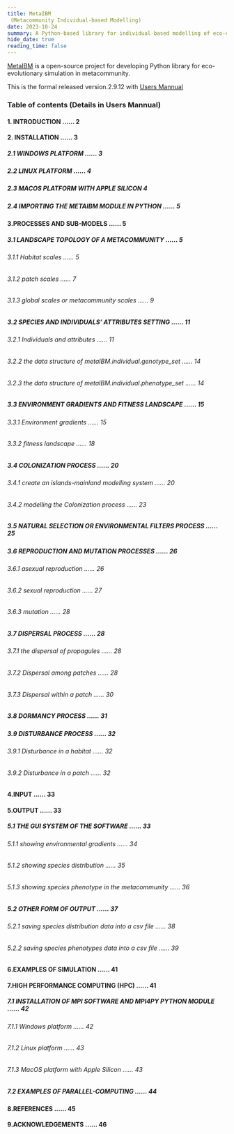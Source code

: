 ```yaml
---
title: MetaIBM
 (Metacommunity Individual-based Modelling)
date: 2023-10-24
summary: A Python-based library for individual-based modelling of eco-evolutionary dynamics in spatial-explicit metacommunities 
hide_date: true
reading_time: false
---
```


[MetaIBM](https://github.com/JianhaoLin1228/MetaIBM) is a open-source project for developing Python library for eco-evolutionary simulation in metacommunity. 

This is the formal released version.2.9.12 with [Users Mannual](https://drive.google.com/file/d/15wPct-Qa8YUENykN1O9zU_ORsazQDA7i/view)

### Table of contents (Details in Users Mannual)
#### 1.	INTRODUCTION	...... 2
#### 2.	INSTALLATION	...... 3
##### 2.1	WINDOWS PLATFORM	...... 3
##### 2.2	LINUX PLATFORM	...... 4
##### 2.3	MACOS PLATFORM WITH APPLE SILICON	4
##### 2.4	IMPORTING THE METAIBM MODULE IN PYTHON	...... 5
#### 3.PROCESSES AND SUB-MODELS	...... 5
##### 3.1 LANDSCAPE TOPOLOGY OF A METACOMMUNITY	...... 5
###### 3.1.1 Habitat scales	...... 5
###### 3.1.2 patch scales	...... 7
###### 3.1.3 global scales or metacommunity scales	...... 9
##### 3.2 SPECIES AND INDIVIDUALS’ ATTRIBUTES SETTING	...... 11
###### 3.2.1 Individuals and attributes	...... 11
###### 3.2.2 the data structure of metaIBM.individual.genotype_set	...... 14
###### 3.2.3 the data structure of metaIBM.individual.phenotype_set	...... 14
##### 3.3 ENVIRONMENT GRADIENTS AND FITNESS LANDSCAPE	...... 15
###### 3.3.1 Environment gradients	...... 15
###### 3.3.2 fitness landscape	...... 18
##### 3.4 COLONIZATION PROCESS	...... 20
###### 3.4.1 create an islands-mainland modelling system	...... 20
###### 3.4.2 modelling the Colonization process	...... 23
##### 3.5 NATURAL SELECTION OR ENVIRONMENTAL FILTERS PROCESS	...... 25
##### 3.6 REPRODUCTION AND MUTATION PROCESSES	...... 26
###### 3.6.1 asexual reproduction	...... 26
###### 3.6.2 sexual reproduction	...... 27
###### 3.6.3 mutation	...... 28
##### 3.7 DISPERSAL PROCESS	...... 28
###### 3.7.1 the dispersal of propagules	...... 28
###### 3.7.2 Dispersal among patches	...... 28
###### 3.7.3 Dispersal within a patch	...... 30
##### 3.8 DORMANCY PROCESS	...... 31
##### 3.9 DISTURBANCE PROCESS	...... 32
###### 3.9.1 Disturbance in a habitat	...... 32
###### 3.9.2 Disturbance in a patch	...... 32
#### 4.INPUT	...... 33
#### 5.OUTPUT	...... 33
##### 5.1 THE GUI SYSTEM OF THE SOFTWARE	...... 33
###### 5.1.1 showing environmental gradients	...... 34
###### 5.1.2 showing species distribution	...... 35
###### 5.1.3 showing species phenotype in the metacommunity	...... 36
##### 5.2 OTHER FORM OF OUTPUT	...... 37
###### 5.2.1 saving species distribution data into a csv file	...... 38
###### 5.2.2 saving species phenotypes data into a csv file	...... 39
#### 6.EXAMPLES OF SIMULATION	...... 41
#### 7.HIGH PERFORMANCE COMPUTING (HPC)	...... 41
##### 7.1 INSTALLATION OF MPI SOFTWARE AND MPI4PY PYTHON MODULE	...... 42
###### 7.1.1 Windows platform	...... 42
###### 7.1.2 Linux platform	...... 43
###### 7.1.3 MacOS platform with Apple Silicon	...... 43
##### 7.2 EXAMPLES OF PARALLEL-COMPUTING	...... 44
#### 8.REFERENCES	...... 45
#### 9.ACKNOWLEDGEMENTS	...... 46



